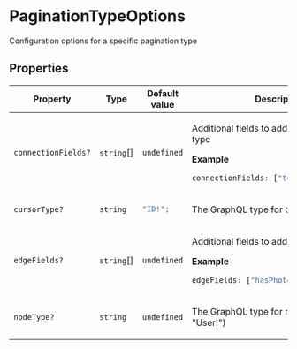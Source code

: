 # PaginationTypeOptions

Configuration options for a specific pagination type

## Properties

<table>
<thead>
<tr>
<th>Property</th>
<th>Type</th>
<th>Default value</th>
<th>Description</th>
</tr>
</thead>
<tbody>
<tr>
<td>

<a id="connectionfields"></a> `connectionFields?`

</td>
<td>

`string`[]

</td>
<td>

`undefined`

</td>
<td>

Additional fields to add to the connection type

**Example**

```ts
connectionFields: ["totalCount: Int!"];
```

</td>
</tr>
<tr>
<td>

<a id="cursortype"></a> `cursorType?`

</td>
<td>

`string`

</td>
<td>

```ts
"ID!";
```

</td>
<td>

The GraphQL type for cursors

</td>
</tr>
<tr>
<td>

<a id="edgefields"></a> `edgeFields?`

</td>
<td>

`string`[]

</td>
<td>

`undefined`

</td>
<td>

Additional fields to add to the edge type

**Example**

```ts
edgeFields: ["hasPhotos: Boolean!"];
```

</td>
</tr>
<tr>
<td>

<a id="nodetype"></a> `nodeType?`

</td>
<td>

`string`

</td>
<td>

`undefined`

</td>
<td>

The GraphQL type for nodes (e.g., "User!")

</td>
</tr>
</tbody>
</table>
